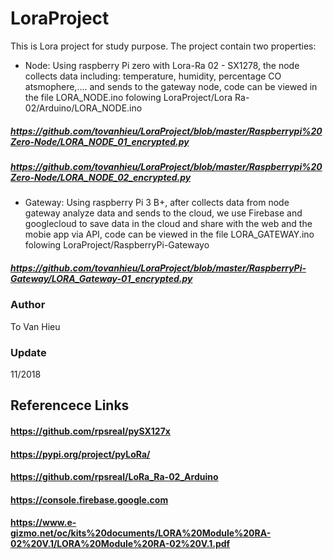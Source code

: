# LoraProject
This is Lora project for study purpose.
The project contain two properties:
+ Node: Using raspberry Pi zero with Lora-Ra 02 - SX1278, the node collects data including: temperature, humidity, percentage CO atsmophere,.... and sends to the gateway node, code can be viewed in the file LORA_NODE.ino folowing LoraProject/Lora Ra-02/Arduino/LORA_NODE.ino
##### https://github.com/tovanhieu/LoraProject/blob/master/Raspberrypi%20Zero-Node/LORA_NODE_01_encrypted.py
##### https://github.com/tovanhieu/LoraProject/blob/master/Raspberrypi%20Zero-Node/LORA_NODE_02_encrypted.py
+ Gateway: Using raspberry Pi 3 B+, after collects data from node gateway analyze data and sends to the cloud, we use Firebase and googlecloud  to save data in the cloud and share with the web and the mobie app via API, code can be viewed in the file LORA_GATEWAY.ino folowing LoraProject/RaspberryPi-Gatewayo
##### https://github.com/tovanhieu/LoraProject/blob/master/RaspberryPi-Gateway/LORA_Gateway-01_encrypted.py
### Author 
To Van Hieu
### Update 
11/2018
## Referencece Links
#### https://github.com/rpsreal/pySX127x
#### https://pypi.org/project/pyLoRa/
#### https://github.com/rpsreal/LoRa_Ra-02_Arduino
#### https://console.firebase.google.com
#### https://www.e-gizmo.net/oc/kits%20documents/LORA%20Module%20RA-02%20V.1/LORA%20Module%20RA-02%20V.1.pdf
